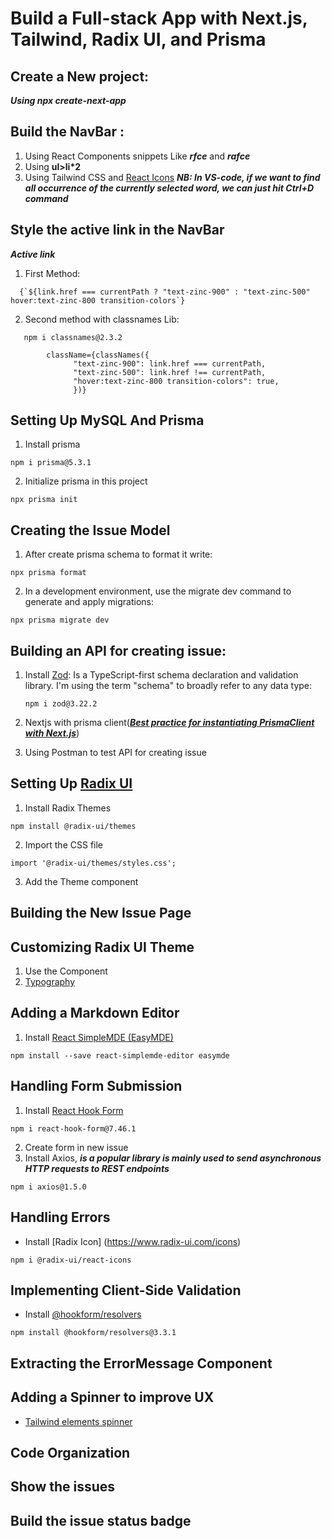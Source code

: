 # Build a Full-stack App with Next.js, Tailwind, Radix UI, and Prisma

## Create a New project:
***Using npx create-next-app***
## Build the NavBar :
  1. Using React Components snippets Like ***rfce*** and ***rafce***
  2. Using <b>ul>li*2</b>
  3. Using Tailwind CSS and [React Icons](https://react-icons.github.io/react-icons/)
   ***NB: In VS-code, if we want to find all occurrence of the currently selected word, we can just hit Ctrl+D command***
## Style the active link in the NavBar 
  ***Active link*** <br/>
  1. First Method:

```
  {`${link.href === currentPath ? "text-zinc-900" : "text-zinc-500" hover:text-zinc-800 transition-colors`}
```
  2. Second method with classnames Lib:
   
```
   npm i classnames@2.3.2 
```  
```
        className={classNames({
              "text-zinc-900": link.href === currentPath,
              "text-zinc-500": link.href !== currentPath,
              "hover:text-zinc-800 transition-colors": true, 
              })}
```  
## Setting Up MySQL And Prisma 
1. Install prisma
```
npm i prisma@5.3.1
```
2. Initialize prisma in this project
```
npx prisma init
```
## Creating the Issue Model 
1. After create prisma schema to format it write: 
```
npx prisma format
```
2. In a development environment, use the migrate dev command to generate and apply migrations:
```
npx prisma migrate dev
```
## Building an API for creating issue:
1. Install [Zod](https://zod.dev/): Is a TypeScript-first schema declaration and validation library. I'm using the term "schema" to broadly refer to any data type: 
   ```
   npm i zod@3.22.2
   ```
2. Nextjs with prisma client(***[Best practice for instantiating PrismaClient with Next.js](https://www.prisma.io/docs/guides/other/troubleshooting-orm/help-articles/nextjs-prisma-client-dev-practices)***)
   
3. Using Postman to test API for creating issue
## Setting Up [Radix UI](https://www.radix-ui.com/)
1. Install Radix Themes
```
npm install @radix-ui/themes
```
2. Import the CSS file
```
import '@radix-ui/themes/styles.css';
```
3. Add the Theme component

## Building the New Issue Page
## Customizing Radix UI Theme
1. Use the <ThemePanel/> Component
2. [Typography](https://www.radix-ui.com/themes/docs/theme/typography)
   
## Adding a Markdown Editor
  1. Install [React SimpleMDE (EasyMDE)](https://www.npmjs.com/package/react-simplemde-editor?activeTab=readme)
```
npm install --save react-simplemde-editor easymde
```
## Handling Form Submission
1. Install [React Hook Form](https://react-hook-form.com/)
```
npm i react-hook-form@7.46.1
```
2. Create form in new issue
3. Install Axios, ***is a popular library is mainly used to send asynchronous HTTP requests to REST endpoints***
```
npm i axios@1.5.0
```
## Handling Errors
- Install [Radix Icon] (https://www.radix-ui.com/icons)
```
npm i @radix-ui/react-icons
```
## Implementing Client-Side Validation
- Install [@hookform/resolvers](https://www.npmjs.com/package/@hookform/resolvers)
```
npm install @hookform/resolvers@3.3.1
```
## Extracting the ErrorMessage Component 
## Adding a Spinner to improve UX
- [Tailwind elements spinner](https://tw-elements.com/docs/standard/components/spinners/)

## Code Organization
## Show the issues
## Build the issue status badge


     
